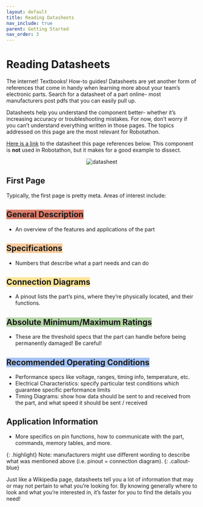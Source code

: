 ```yaml
---
layout: default
title: Reading Datasheets
nav_include: true
parent: Getting Started
nav_order: 3
---
```


# Reading Datasheets
The internet! Textbooks! How-to guides! Datasheets are yet another form of references that come in handy when learning more about your team’s electronic parts. Search for a datasheet of a part online- most manufacturers post pdfs that you can easily pull up. 

Datasheets help you understand the component better- whether it’s increasing accuracy or troubleshooting mistakes. For now, don’t worry if you can’t understand everything written in those pages. The topics addressed on this page are the most relevant for Robotathon. 

[Here is a link](https://www.infineon.com/dgdl/Infineon-IPP055N03L-DS-v01_03-en.pdf?fileId=db3a30431441fb5d01148d01ee1c0e91) to the datasheet this page references below. This component is **not** used in Robotathon, but it makes for a good example to dissect.

<div style="text-align: center;">
    <img src="{{ '/_assets/images/datasheet.png' | prepend: site.baseurl }}" alt="datasheet">
</div>

## First Page
Typically, the first page is pretty meta. Areas of interest include:

## <span style="background-color: #DD7E6B;">General Description</span>
* An overview of the features and applications of the part

## <span style="background-color: #f9cb9c;">Specifications</span>
* Numbers that describe what a part needs and can do

## <span style="background-color: #ffe599;">Connection Diagrams</span>
* A pinout lists the part’s pins, where they’re physically located, and their functions. 

## <span style="background-color: #b6d7a8;">Absolute Minimum/Maximum Ratings</span>
* These are the threshold specs that the part can handle before being permanently damaged! Be careful!

## <span style="background-color: #a4c2f4;"> Recommended Operating Conditions</span>
* Performance specs like voltage, ranges, timing info, temperature, etc. 
* Electrical Characteristics: specify particular test conditions which guarantee specific performance limits
* Timing Diagrams:  show how data should be sent to and received from the part, and what speed it should be sent / received

## Application Information
* More specifics on pin functions, how to communicate with the part, commands, memory tables, and more. 

{: .highlight}
Note: manufacturers might use different wording to describe what was mentioned above (i.e. pinout = connection diagram). 
{: .callout-blue}

Just like a Wikipedia page, datasheets tell you a lot of information that may or may not pertain to what you’re looking for. By knowing generally where to look and what you’re interested in, it’s faster for you to find the details you need!



